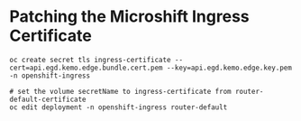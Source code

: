 # Patching the Microshift Ingress Certificate

```bash=
oc create secret tls ingress-certificate --cert=api.egd.kemo.edge.bundle.cert.pem --key=api.egd.kemo.edge.key.pem -n openshift-ingress

# set the volume secretName to ingress-certificate from router-default-certificate
oc edit deployment -n openshift-ingress router-default
```